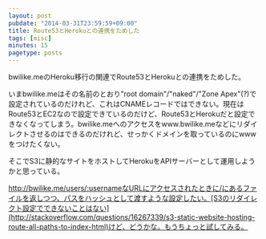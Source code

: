 ```yaml
---
layout: post
pubdate: "2014-03-31T23:59:59+09:00"
title: Route53とHerokuとの連携をためした
tags: [misc]
minutes: 15
pagetype: posts
---
```

bwilike.meのHeroku移行の関連でRoute53とHerokuとの連携をためした。

いまbwilike.meはその名前のとおり"root domain"/"naked"/"Zone Apex"(?)で設定されているのだけれど、これはCNAMEレコードではできない。現在はRoute53とEC2なので設定できているのだけど、Route53とHerokuだと設定できなくなってしまう。bwilike.meへのアクセスをwww.bwilike.meなどにリダイレクトさせるのはできるのだけれど、せっかくドメインを取っているのにwwwをつけたくない。

そこでS3に静的なサイトをホストしてHerokuをAPIサーバーとして運用しようかと思っている。

http://bwilike.me/users/:usernameなURLにアクセスされたときに/にあるファイルを返しつつ、パスをハッシュとして渡すような設定したい。[S3のリダイレクト設定でできないことはない](http://stackoverflow.com/questions/16267339/s3-static-website-hosting-route-all-paths-to-index-html)けど、どうかな。もうちょっと試してみる。
